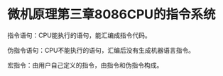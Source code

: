 # 微机原理第三章8086CPU的指令系统

指令语句：CPU能执行的语句，能汇编成指令代码。

伪指令语句：CPU不能执行的语句，汇编后没有生成机器语言指令。

宏指令：由用户自己定义的指令，由指令和伪指令构成。